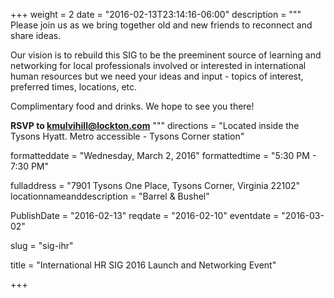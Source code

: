 +++
weight = 2
date = "2016-02-13T23:14:16-06:00"
description = """
Please join us as we bring together old and new friends to reconnect and share ideas. 

Our vision is to rebuild this SIG to be the preeminent source of learning and networking for local professionals involved or interested in international human resources but we need your ideas and input - topics of interest, preferred times, locations, etc. 

Complimentary food and drinks. We hope to see you there!

__RSVP to [kmulvihill@lockton.com](mailto:kmulvihill@lockton.com)__
"""
directions = "Located inside the Tysons Hyatt. Metro accessible - Tysons Corner station"

formatteddate = "Wednesday, March 2, 2016"
formattedtime = "5:30 PM - 7:30 PM"

fulladdress = "7901 Tysons One Place, Tysons Corner, Virginia 22102"
locationnameanddescription = "Barrel & Bushel"


PublishDate = "2016-02-13"
reqdate = "2016-02-10"
eventdate = "2016-03-02"

slug = "sig-ihr"


title = "International HR SIG 2016 Launch and Networking Event"


+++

